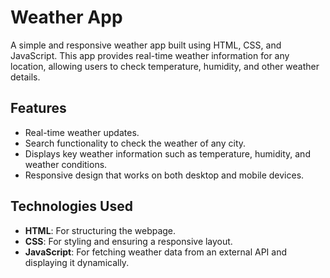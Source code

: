 # Weather App

A simple and responsive weather app built using HTML, CSS, and JavaScript. This app provides real-time weather information for any location, allowing users to check temperature, humidity, and other weather details.

## Features

- Real-time weather updates.
- Search functionality to check the weather of any city.
- Displays key weather information such as temperature, humidity, and weather conditions.
- Responsive design that works on both desktop and mobile devices.

 ## Technologies Used

- **HTML**: For structuring the webpage.
- **CSS**: For styling and ensuring a responsive layout.
- **JavaScript**: For fetching weather data from an external API and displaying it dynamically.
